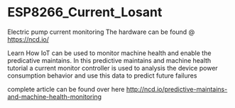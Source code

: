 # ESP8266_Current_Losant
Electric pump current monitoring 
The hardware can be found @ https://ncd.io/


Learn How IoT can be used to monitor machine health and enable the predicative maintains. In this predictive maintains and machine health tutorial a current monitor controller is used to analysis the device power consumption behavior and use this data to predict future failures

complete article can be found over here
http://ncd.io/predictive-maintains-and-machine-health-monitoring
